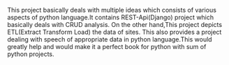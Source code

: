 This project basically deals with multiple ideas which consists of various aspects of python language.It contains REST-Api(Django) project which basically deals with CRUD analysis.
On the other hand,This project depicts ETL(Extract Transform Load) the data of sites.
This also provides a project dealing with speech of appropriate data in python language.This would greatly help and would make it a perfect book for python with sum of python projects.